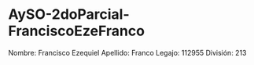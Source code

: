 # AySO-2doParcial-FranciscoEzeFranco
Nombre: Francisco Ezequiel
Apellido: Franco
Legajo: 112955
División: 213
